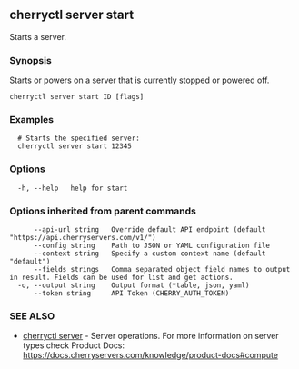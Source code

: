 ## cherryctl server start

Starts a server.

### Synopsis

Starts or powers on a server that is currently stopped or powered off.

```
cherryctl server start ID [flags]
```

### Examples

```
  # Starts the specified server:
  cherryctl server start 12345
```

### Options

```
  -h, --help   help for start
```

### Options inherited from parent commands

```
      --api-url string   Override default API endpoint (default "https://api.cherryservers.com/v1/")
      --config string    Path to JSON or YAML configuration file
      --context string   Specify a custom context name (default "default")
      --fields strings   Comma separated object field names to output in result. Fields can be used for list and get actions.
  -o, --output string    Output format (*table, json, yaml)
      --token string     API Token (CHERRY_AUTH_TOKEN)
```

### SEE ALSO

* [cherryctl server](cherryctl_server.md)	 - Server operations. For more information on server types check Product Docs: https://docs.cherryservers.com/knowledge/product-docs#compute


